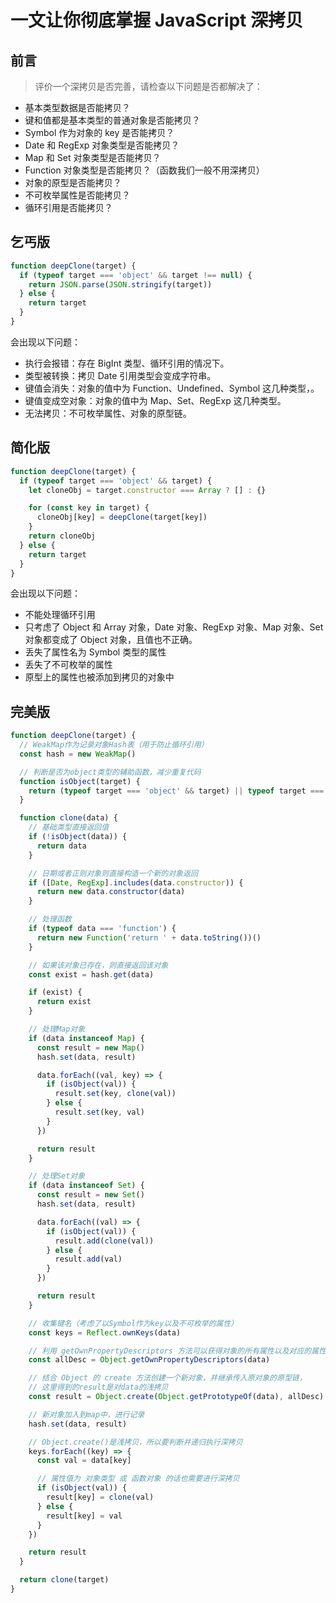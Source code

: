 # 一文让你彻底掌握 JavaScript 深拷贝

## 前言

> 评价一个深拷贝是否完善，请检查以下问题是否都解决了：

- 基本类型数据是否能拷贝？
- 键和值都是基本类型的普通对象是否能拷贝？
- Symbol 作为对象的 key 是否能拷贝？
- Date 和 RegExp 对象类型是否能拷贝？
- Map 和 Set 对象类型是否能拷贝？
- Function 对象类型是否能拷贝？（函数我们一般不用深拷贝）
- 对象的原型是否能拷贝？
- 不可枚举属性是否能拷贝？
- 循环引用是否能拷贝？

## 乞丐版

```js
function deepClone(target) {
  if (typeof target === 'object' && target !== null) {
    return JSON.parse(JSON.stringify(target))
  } else {
    return target
  }
}
```

会出现以下问题：

- 执行会报错：存在 BigInt 类型、循环引用的情况下。
- 类型被转换：拷贝 Date 引用类型会变成字符串。
- 键值会消失：对象的值中为 Function、Undefined、Symbol 这几种类型，。
- 键值变成空对象：对象的值中为 Map、Set、RegExp 这几种类型。
- 无法拷贝：不可枚举属性、对象的原型链。

## 简化版

```js
function deepClone(target) {
  if (typeof target === 'object' && target) {
    let cloneObj = target.constructor === Array ? [] : {}

    for (const key in target) {
      cloneObj[key] = deepClone(target[key])
    }
    return cloneObj
  } else {
    return target
  }
}
```

会出现以下问题：

- 不能处理循环引用
- 只考虑了 Object 和 Array 对象，Date 对象、RegExp 对象、Map 对象、Set 对象都变成了 Object 对象，且值也不正确。
- 丢失了属性名为 Symbol 类型的属性
- 丢失了不可枚举的属性
- 原型上的属性也被添加到拷贝的对象中

## 完美版

```js
function deepClone(target) {
  // WeakMap作为记录对象Hash表（用于防止循环引用）
  const hash = new WeakMap()

  // 判断是否为object类型的辅助函数，减少重复代码
  function isObject(target) {
    return (typeof target === 'object' && target) || typeof target === 'function'
  }

  function clone(data) {
    // 基础类型直接返回值
    if (!isObject(data)) {
      return data
    }

    // 日期或者正则对象则直接构造一个新的对象返回
    if ([Date, RegExp].includes(data.constructor)) {
      return new data.constructor(data)
    }

    // 处理函数
    if (typeof data === 'function') {
      return new Function('return ' + data.toString())()
    }

    // 如果该对象已存在，则直接返回该对象
    const exist = hash.get(data)

    if (exist) {
      return exist
    }

    // 处理Map对象
    if (data instanceof Map) {
      const result = new Map()
      hash.set(data, result)

      data.forEach((val, key) => {
        if (isObject(val)) {
          result.set(key, clone(val))
        } else {
          result.set(key, val)
        }
      })

      return result
    }

    // 处理Set对象
    if (data instanceof Set) {
      const result = new Set()
      hash.set(data, result)

      data.forEach((val) => {
        if (isObject(val)) {
          result.add(clone(val))
        } else {
          result.add(val)
        }
      })

      return result
    }

    // 收集键名（考虑了以Symbol作为key以及不可枚举的属性）
    const keys = Reflect.ownKeys(data)

    // 利用 getOwnPropertyDescriptors 方法可以获得对象的所有属性以及对应的属性描述
    const allDesc = Object.getOwnPropertyDescriptors(data)

    // 结合 Object 的 create 方法创建一个新对象，并继承传入原对象的原型链，
    // 这里得到的result是对data的浅拷贝
    const result = Object.create(Object.getPrototypeOf(data), allDesc)

    // 新对象加入到map中，进行记录
    hash.set(data, result)

    // Object.create()是浅拷贝，所以要判断并递归执行深拷贝
    keys.forEach((key) => {
      const val = data[key]

      // 属性值为 对象类型 或 函数对象 的话也需要进行深拷贝
      if (isObject(val)) {
        result[key] = clone(val)
      } else {
        result[key] = val
      }
    })

    return result
  }

  return clone(target)
}
```
